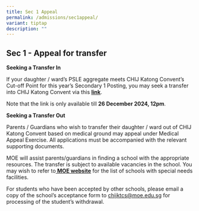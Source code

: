 ```yaml
---
title: Sec 1 Appeal
permalink: /admissions/sec1appeal/
variant: tiptap
description: ""
---
```

<h2>Sec 1 - Appeal for transfer</h2>
<p><strong>Seeking a Transfer In</strong>
</p>
<p>If your daughter / ward’s PSLE aggregate meets CHIJ Katong Convent’s Cut-off
Point for this year’s Secondary 1 Posting, you may seek a transfer into
CHIJ Katong Convent via this <strong><a href="https://form.gov.sg/5e8ec021ad86b800113ed00f" class="XqQF9c" rel="noopener noreferrer nofollow" target="_blank"><u>link</u></a></strong>.&nbsp;</p>
<p>Note that the link is only available till <strong>26 December 2024, 12pm</strong>.&nbsp;</p>
<p><strong>Seeking a Transfer Out</strong>
</p>
<p>Parents / Guardians who wish to transfer their daughter / ward out of
CHIJ Katong Convent based on medical ground may appeal under Medical Appeal
Exercise. All applications must be accompanied with the relevant supporting
documents.</p>
<p>MOE will assist parents/guardians in finding a school with the appropriate
resources. The transfer is subject to available vacancies in the school.
You may wish to refer to<a href="https://www.moe.gov.sg/schoolfinder?journey=Secondary%20school" class="XqQF9c" rel="noopener noreferrer nofollow" target="_blank"> </a><strong><a href="https://www.moe.gov.sg/schoolfinder?journey=Secondary%20school" class="XqQF9c" rel="noopener noreferrer nofollow" target="_blank"><u>MOE website</u></a></strong> for
the list of schools with special needs facilities.</p>
<p></p>
<p>For students who have been accepted by other schools, please email a copy
of the school’s acceptance form to <a href="mailto:chijktcs@moe.edu.sg" rel="noopener noreferrer nofollow" target="_blank">chijktcs@moe.edu.sg</a> for processing
of the student’s withdrawal.</p>